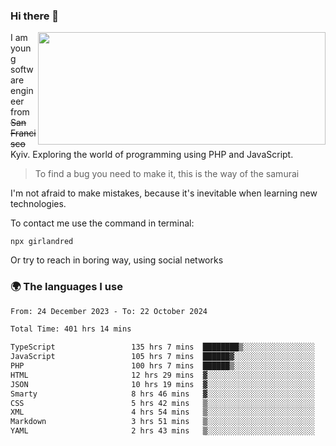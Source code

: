 ### Hi there 👋  

<img align='right' src="https://github-readme-stats.vercel.app/api?username=girlandred&count_private=true&show_icons=true&include_all_commits=true&hide_rank=true&hide_title=true&theme=buefy&card_width=300" width=460 height=180>


I am young software engineer from ~~San Francisco~~ Kyiv. Exploring the world of programming using PHP and JavaScript.


> To find a bug you need to make it, this is the way of the samurai



I'm not afraid to make mistakes, because it's inevitable when learning new technologies.

To contact me use the command in terminal:

```
npx girlandred
```

Or try to reach in boring way, using social networks


### 🌍 The languages I use

<!--START_SECTION:waka-->

```txt
From: 24 December 2023 - To: 22 October 2024

Total Time: 401 hrs 14 mins

TypeScript                 135 hrs 7 mins  ████████▒░░░░░░░░░░░░░░░░   33.67 %
JavaScript                 105 hrs 7 mins  ██████▓░░░░░░░░░░░░░░░░░░   26.20 %
PHP                        100 hrs 7 mins  ██████▒░░░░░░░░░░░░░░░░░░   24.95 %
HTML                       12 hrs 29 mins  ▓░░░░░░░░░░░░░░░░░░░░░░░░   03.11 %
JSON                       10 hrs 19 mins  ▓░░░░░░░░░░░░░░░░░░░░░░░░   02.57 %
Smarty                     8 hrs 46 mins   ▓░░░░░░░░░░░░░░░░░░░░░░░░   02.19 %
CSS                        5 hrs 42 mins   ▒░░░░░░░░░░░░░░░░░░░░░░░░   01.42 %
XML                        4 hrs 54 mins   ▒░░░░░░░░░░░░░░░░░░░░░░░░   01.22 %
Markdown                   3 hrs 51 mins   ▒░░░░░░░░░░░░░░░░░░░░░░░░   00.96 %
YAML                       2 hrs 43 mins   ▒░░░░░░░░░░░░░░░░░░░░░░░░   00.68 %
```

<!--END_SECTION:waka-->
